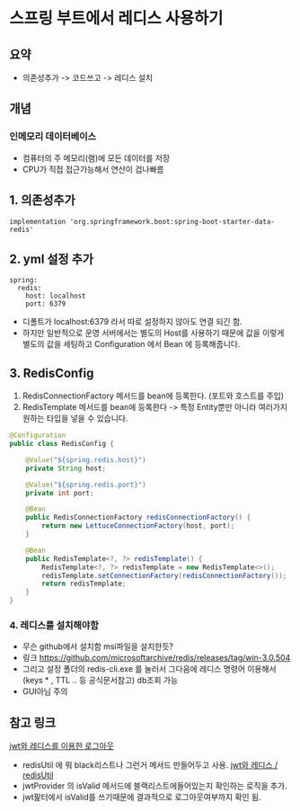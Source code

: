 # 스프링 부트에서 레디스 사용하기
## 요약
- 의존성추가 -> 코드쓰고 -> 레디스 설치

## 개념
### 인메모리 데이터베이스
- 컴퓨터의 주 메모리(램)에 모든 데이터를 저장
- CPU가 직접 접근가능해서 연산이 겁나빠름

## 1. 의존성추가
```
implementation 'org.springframework.boot:spring-boot-starter-data-redis'
```

## 2. yml 설정 추가
```
spring:
  redis:
    host: localhost
    port: 6379
```
- 디폴트가 localhost:6379 라서 따로 설정하지 않아도 연결 되긴 함.
- 하지만 일반적으로 운영 서버에서는 별도의 Host를 사용하기 때문에 값을 이렇게 별도의 값을 세팅하고
Configuration 에서 Bean 에 등록해줍니다.


## 3. RedisConfig
1. RedisConnectionFactory 메서드를 bean에 등록한다. (포트와 호스트를 주입)
2. RedisTemplate 메서드를 bean에 등록한다 -> 특정 Entity뿐만 아니라 여러가지 원하는 타입을 넣을 수 있습니다.
```java
@Configuration
public class RedisConfig {

    @Value("${spring.redis.host}")
    private String host;

    @Value("${spring.redis.port}")
    private int port;

    @Bean
    public RedisConnectionFactory redisConnectionFactory() {
        return new LettuceConnectionFactory(host, port);
    }

    @Bean
    public RedisTemplate<?, ?> redisTemplate() {
        RedisTemplate<?, ?> redisTemplate = new RedisTemplate<>();
        redisTemplate.setConnectionFactory(redisConnectionFactory());
        return redisTemplate;
    }
}
```
### 4. 레디스를 설치해야함
- 무슨 github에서 설치함 msi파일을 설치한듯?
- 링크 https://github.com/microsoftarchive/redis/releases/tag/win-3.0.504
- 그리고 설정 폴더의 redis-cli.exe 를 눌러서 그다음에 레디스 명령어 이용해서 (keys * , TTL .. 등 공식문서참고)
db조회 가능
- GUI아님 주의

## 참고 링크
[jwt와 레디스를 이용한 로그아웃](https://velog.io/@rnqhstlr2297/JWT-Redis%EB%A5%BC-%EC%9D%B4%EC%9A%A9%ED%95%9C-%EB%A1%9C%EA%B7%B8%EC%95%84%EC%9B%83)
- redisUtil 에 뭐 black리스트나 그런거 메서드 만들어두고 사용. 
[jwt와 레디스 / redisUtil](https://geunzrial.tistory.com/179)
- jwtProvider 의 isValid 메서드에 블랙리스트에들어있는지 확인하는 로직을 추가.
- jwt핉터에서 isValid를 쓰기때문에 결과적으로 로그아웃여부까지 확인 됨.